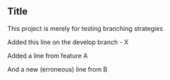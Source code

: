 Title
------
This project is merely for testing branching strategies

Added this line on the develop branch - X

Added a line from feature A

And a new (erroneous) line from B
